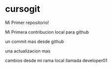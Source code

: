 # cursogit

Mi Primer  repositorio!

Mi Primera contribucion local para github

un commit mas desde github

una actualizacion mas

cambios desde mi rama local llamada developer01